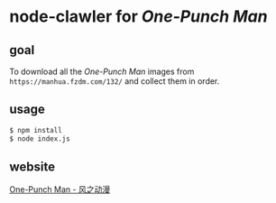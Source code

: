 # node-clawler for *One-Punch Man*

## goal

To download all the *One-Punch Man* images from `https://manhua.fzdm.com/132/` and collect them in order.

## usage

```bash
$ npm install
$ node index.js
```

## website

[One-Punch Man - 风之动漫](https://manhua.fzdm.com/132/)
